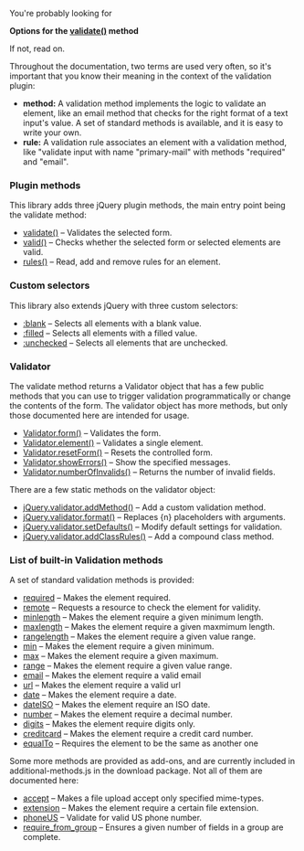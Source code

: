 You're probably looking for

**Options for the [validate()](http://jqueryvalidation.org/validate) method**

If not, read on.

Throughout the documentation, two terms are used very often, so it's important that you know their meaning in the context of the validation plugin:

* **method:** A validation method implements the logic to validate an element, like an email method that checks for the right format of a text input's value. A set of standard methods is available, and it is easy to write your own.
* **rule:** A validation rule associates an element with a validation method, like "validate input with name "primary-mail" with methods "required" and "email".

### Plugin methods

This library adds three jQuery plugin methods, the main entry point being the validate method:

* [validate()](http://jqueryvalidation.org/validate) – Validates the selected form.
* [valid()](http://jqueryvalidation.org/valid) – Checks whether the selected form or selected elements are valid.
* [rules()](http://jqueryvalidation.org/rules) – Read, add and remove rules for an element.

### Custom selectors

This library also extends jQuery with three custom selectors:

* [:blank](http://jqueryvalidation.org/blank-selector) – Selects all elements with a blank value.
* [:filled](http://jqueryvalidation.org/filled-selector) – Selects all elements with a filled value.
* [:unchecked](http://jqueryvalidation.org/unchecked-selector) – Selects all elements that are unchecked.

### Validator

The validate method returns a Validator object that has a few public methods that you can use to trigger validation programmatically or change the contents of the form. The validator object has more methods, but only those documented here are intended for usage.

* [Validator.form()](http://jqueryvalidation.org/Validator.form) – Validates the form.
* [Validator.element()](http://jqueryvalidation.org/Validator.element) – Validates a single element.
* [Validator.resetForm()](http://jqueryvalidation.org/Validator.resetForm) – Resets the controlled form.
* [Validator.showErrors()](http://jqueryvalidation.org/Validator.showErrors) – Show the specified messages.
* [Validator.numberOfInvalids()](http://jqueryvalidation.org/Validator.numberOfInvalids) – Returns the number of invalid fields.

There are a few static methods on the validator object:

* [jQuery.validator.addMethod()](http://jqueryvalidation.org/jQuery.validator.addMethod) – Add a custom validation method.
* [jQuery.validator.format()](http://jqueryvalidation.org/jQuery.validator.format) – Replaces {n} placeholders with arguments.
* [jQuery.validator.setDefaults()](http://jqueryvalidation.org/jQuery.validator.setDefaults) – Modify default settings for validation.
* [jQuery.validator.addClassRules()](http://jqueryvalidation.org/jQuery.validator.addClassRules) – Add a compound class method.

### List of built-in Validation methods

A set of standard validation methods is provided:

* [required](http://jqueryvalidation.org/required-method) – Makes the element required.
* [remote](http://jqueryvalidation.org/remote-method) – Requests a resource to check the element for validity.
* [minlength](http://jqueryvalidation.org/minlength-method) – Makes the element require a given minimum length.
* [maxlength](http://jqueryvalidation.org/maxlength-method) – Makes the element require a given maxmimum length.
* [rangelength](http://jqueryvalidation.org/rangelength-method) – Makes the element require a given value range.
* [min](http://jqueryvalidation.org/min-method) – Makes the element require a given minimum.
* [max](http://jqueryvalidation.org/max-method) – Makes the element require a given maximum.
* [range](http://jqueryvalidation.org/range-method) – Makes the element require a given value range.
* [email](http://jqueryvalidation.org/email-method) – Makes the element require a valid email
* [url](http://jqueryvalidation.org/url-method) – Makes the element require a valid url
* [date](http://jqueryvalidation.org/date-method) – Makes the element require a date.
* [dateISO](http://jqueryvalidation.org/dateISO-method) – Makes the element require an ISO date.
* [number](http://jqueryvalidation.org/number-method) – Makes the element require a decimal number.
* [digits](http://jqueryvalidation.org/digits-method) – Makes the element require digits only.
* [creditcard](http://jqueryvalidation.org/creditcard-method) – Makes the element require a credit card number.
* [equalTo](http://jqueryvalidation.org/equalTo-method) – Requires the element to be the same as another one

Some more methods are provided as add-ons, and are currently included in additional-methods.js in the download package. Not all of them are documented here:

* [accept](http://jqueryvalidation.org/accept-method) – Makes a file upload accept only specified mime-types.
* [extension](http://jqueryvalidation.org/extension-method) – Makes the element require a certain file extension.
* [phoneUS](http://jqueryvalidation.org/phoneUS-method) – Validate for valid US phone number.
* [require_from_group](http://jqueryvalidation.org/require_from_group-method) – Ensures a given number of fields in a group are complete.


